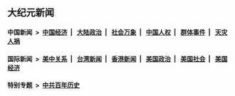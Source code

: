 ## 大纪元新闻

#### 中国新闻 &nbsp;>&nbsp; [中国经济](indexes/ncid283/README.md?12140445) &nbsp;| &nbsp; [大陆政治](indexes/ncid277/README.md?12140445) &nbsp;| &nbsp; [社会万象](indexes/ncid282/README.md?12140445) &nbsp;| &nbsp; [中国人权](indexes/ncid278/README.md?12140445) &nbsp;| &nbsp; [群体事件](indexes/ncid279/README.md?12140445) &nbsp;| &nbsp; [天灾人祸](indexes/ncid280/README.md?12140445)

#### 国际新闻 &nbsp;>&nbsp; [美中关系](indexes/nf1412576/README.md?12140445) &nbsp;| &nbsp; [台湾新闻](indexes/ncid1349361/README.md?12140445) &nbsp;| &nbsp; [香港新闻](indexes/ncid1349362/README.md?12140445) &nbsp;| &nbsp; [美国政治](indexes/ncid1078159/README.md?12140445) &nbsp;| &nbsp; [美国社会](indexes/ncid1078160/README.md?12140445) &nbsp;| &nbsp; [美国经济](indexes/ncid1078158/README.md?12140445)

#### 特别专题 &nbsp;>&nbsp; [中共百年历史](https://github.com/epoch-news/epoch-special/blob/master/README.md?12140445)  
